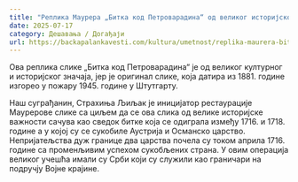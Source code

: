 ```yaml
---
title: "Реплика Маурера „Битка код Петроварадина“ од великог историјског значаја (ВИДЕО)"
date: 2025-07-17
category: Дешавања / Догађаји
url: https://backapalankavesti.com/kultura/umetnost/replika-maurera-bitka-kod-petrovaradina-od-velikog-istorijskog-znacaja-video/
---
```


Ова реплика слике „Битка код Петроварадина“ је од великог културног и историјског значаја, јер је оригинал слике, која датира из 1881. године изгорео у пожару 1945. године у Штутгарту.

Наш суграђанин, Страхиња Љиљак је иницијатор рестаурације Маурерове слике са циљем да се ова слика од велике историјске важности сачува као сведок битке која се одиграла између 1716. и 1718. године а у којој су се сукобиле Аустрија и Османско царство. Непријатељства дуж границе два царства почела су током априла 1716. године са променљивим успехом сукобљених страна. У овим операција великог учешћа имали су Срби који су служили као граничари на подручју Војне крајине.
